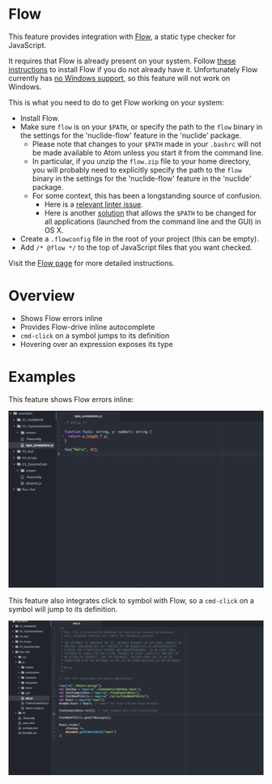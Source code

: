 # Flow

This feature provides integration with [Flow](http://flowtype.org/), a static
type checker for JavaScript.

It requires that Flow is already present on your system. Follow [these
instructions](http://flowtype.org/docs/getting-started.html) to install Flow
if you do not already have it. Unfortunately Flow currently has [no Windows
support](https://github.com/facebook/flow/issues/6), so this feature will not
work on Windows.

This is what you need to do to get Flow working on your system:

* Install Flow.
* Make sure `flow` is on your `$PATH`, or specify the path to the `flow` binary
  in the settings for the 'nuclide-flow' feature in the 'nuclide' package.
  * Please note that changes to your `$PATH` made in your `.bashrc` will not be
    made available to Atom unless you start it from the command line.
  * In particular, if you unzip the `flow.zip` file to your home directory, you
    will probably need to explicitly specify the path to the `flow` binary in
    the settings for the 'nuclide-flow' feature in the 'nuclide' package.
  * For some context, this has been a longstanding source of confusion.
    * Here is a [relevant linter
      issue](https://github.com/AtomLinter/Linter/issues/150).
    * Here is another [solution](http://serverfault.com/a/277034) that allows
      the `$PATH` to be changed for all applications (launched from the command
      line and the GUI) in OS X.
* Create a `.flowconfig` file in the root of your project (this can be empty).
* Add `/* @flow */` to the top of JavaScript files that you want checked.

Visit the [Flow page](http://flowtype.org/) for more detailed instructions.

# Overview

* Shows Flow errors inline
* Provides Flow-drive inline autocomplete
* `cmd-click` on a symbol jumps to its definition
* Hovering over an expression exposes its type

# Examples

This feature shows Flow errors inline:

![Inline Errors](./images/FlowInlineError.gif)

This feature also integrates click to symbol with Flow, so a `cmd-click` on a
symbol will jump to its definition.

![Click to Symbol](./images/FlowClickDefine.gif)
